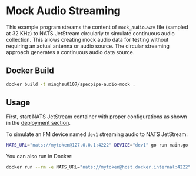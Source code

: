 # Mock Audio Streaming

This example program streams the content of `mock_audio.wav` file (sampled at 32 KHz) to NATS JetStream circularly to simulate continuous audio collection. This allows creating mock audio data for testing without requiring an actual antenna or audio source. The circular streaming approach generates a continuous audio data source.
## Docker Build
```bash
docker build -t minghsu0107/specpipe-audio-mock .
```
## Usage
First, start NATS JetStream container with proper configurations as shown in the [deployment section](../../README.md#deployment).

To simulate an FM device named `dev1` streaming audio to NATS JetStream:
```bash
NATS_URL="nats://mytoken@127.0.0.1:4222" DEVICE="dev1" go run main.go 
```
You can also run in Docker:
```bash
docker run --rm -e NATS_URL="nats://mytoken@host.docker.internal:4222" -e DEVICE="dev1" minghsu0107/specpipe-audio-mock
```
